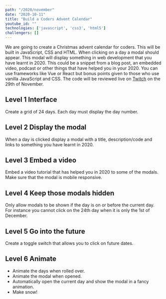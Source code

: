 ```yaml
---
path: "/2020/november"
date: "2020-10-11"
title: "Build a Coders Advent Calendar"
youtube_id: ""
technologies: ['javascript', 'css3', 'html5']
challengers: []
---
```


We are going to create a Christmas advent calendar for coders. This will be built in JavaScript, CSS and HTML.
When clicking on a day a modal should appear. This modal will display something in web development that you have learnt in 2020. 
This could be a snippet from a blog post, an embedded video, podcast or other things that have helped you in your 2020.
You can use frameworks like Vue or React but bonus points given to those who use vanilla JavaScript and CSS.
The code will be reviewed live on [Twitch](https://howtocodewell.net/live) on the 29th of November.

## Level 1 Interface
Create a grid of 24 days. Each day must display the day number.

## Level 2 Display the modal
When a day is clicked display a modal with a title, description/code and links to something you have learnt in 2020.

## Level 3 Embed a video
Embed a video tutorial that has helped you in 2020 to some of the modals.
Make sure that the modal is mobile responsive.

## Level 4 Keep those modals hidden
Only allow modals to be shown if the day is on or before the current day. For instance you cannot click on the 24th day when it is only the 1st of December.

## Level 5 Go into the future
Create a toggle switch that allows you to click on future dates.

## Level 6 Animate
- Animate the days when rolled over.
- Animate the modal when opened.
- Automatically open the current day and show the modal in a fancy animation.
- Make snow!

